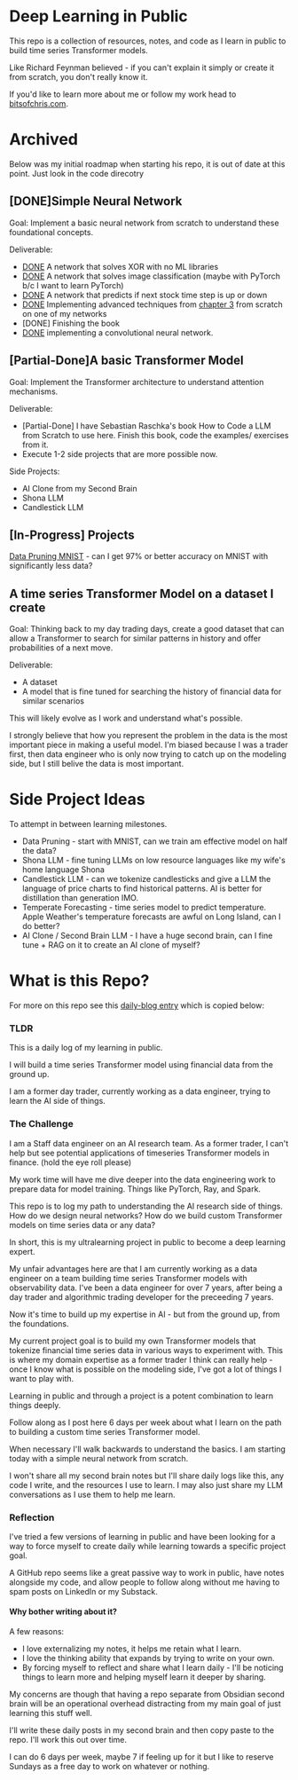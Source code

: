 # Deep Learning in Public

This repo is a collection of resources, notes, and code as I learn in public to build time series Transformer models.

Like Richard Feynman believed - if you can't explain it simply or create it from scratch, you don't really know it.

If you'd like to learn more about me or follow my work head to [bitsofchris.com](https://bitsofchris.com).




# Archived

Below was my initial roadmap when starting his repo, it is out of date at this point. Just look in the code direcotry

## [DONE]Simple Neural Network
Goal: Implement a basic neural network from scratch to understand these foundational concepts.

Deliverable:
- [DONE](code/000_neural-network-xor/nn_SGD.py) A network that solves XOR with no ML libraries
- [DONE](code/001_nn-mnist-image-classification/nn-pytorch.py) A network that solves image classification (maybe with PyTorch b/c I want to learn PyTorch)
- [DONE](code/02_stock-intraday-classification/nn.py) A network that predicts if next stock time step is up or down
- [DONE](code/01_nn-mnist-image-classification/nn-advanced.py) Implementing advanced techniques from [chapter 3](http://neuralnetworksanddeeplearning.com/chap3.html) from scratch on one of my networks
- [DONE] Finishing the book
- [DONE](code/03_cnn-mnist-image-classification/cnn-pytorch.py) implementing a convolutional neural network.

## [Partial-Done]A basic Transformer Model
Goal: Implement the Transformer architecture to understand attention mechanisms.


Deliverable:
- [Partial-Done] I have Sebastian Raschka's book How to Code a LLM from Scratch to use here. Finish this book, code the examples/ exercises from it.
- Execute 1-2 side projects that are more possible now.

Side Projects:
- AI Clone from my Second Brain
- Shona LLM
- Candlestick LLM

## [In-Progress] Projects

[Data Pruning MNIST](code/05_data-pruning-mnist-image-classification/README.md) - can I get 97% or better accuracy on MNIST with significantly less data?





## A time series Transformer Model on a dataset I create
Goal: Thinking back to my day trading days, create a good dataset that can allow a Transformer to search for similar patterns in history and offer probabilities of a next move.

Deliverable:
- A dataset
- A model that is fine tuned for searching the history of financial data for similar scenarios

This will likely evolve as I work and understand what's possible. 

I strongly believe that how you represent the problem in the data is the most important piece in making a useful model. I'm biased because I was a trader first, then data engineer who is only now trying to catch up on the modeling side, but I still belive the data is most important.


# Side Project Ideas
To attempt in between learning milestones.

- Data Pruning - start with MNIST, can we train am effective model on half the data?
- Shona LLM - fine tuning LLMs on low resource languages like my wife's home language Shona
- Candlestick LLM - can we tokenize candlesticks and give a LLM the language of price charts to find historical patterns. AI is better for distillation than generation IMO.
- Temperate Forecasting - time series model to predict temperature. Apple Weather's temperature forecasts are awful on Long Island, can I do better?
- AI Clone / Second Brain LLM - I have a huge second brain, can I fine tune + RAG on it to create an AI clone of myself?


# What is this Repo?

For more on this repo see this [daily-blog entry](daily-blog/2024-10-05%20-%20Data%20Engineer%20to%20timeseries%20Transformer%20models.md) which is copied below:

### TLDR
This is a daily log of my learning in public.

I will build a time series Transformer model using financial data from the ground up.

I am a former day trader, currently working as a data engineer, trying to learn the AI side of things.

### The Challenge
I am a Staff data engineer on an AI research team. As a former trader, I can't help but see potential applications of timeseries Transformer models in finance. (hold the eye roll please)

My work time will have me dive deeper into the data engineering work to prepare data for model training. Things like PyTorch, Ray, and Spark.

This repo is to log my path to understanding the AI research side of things. How do we design neural networks? How do we build custom Transformer models on time series data or any data? 

In short, this is my ultralearning project in public to become a deep learning expert.

My unfair advantages here are that I am currently working as a data engineer on a team building time series Transformer models with observability data. I've been a data engineer for over 7 years, after being a day trader and algorithmic trading developer for the preceeding 7 years.

Now it's time to build up my expertise in AI - but from the ground up, from the foundations.

My current project goal is to build my own Transformer models that tokenize financial time series data in various ways to experiment with. This is where my domain expertise as a former trader I think can really help - once I know what is possible on the modeling side, I've got a lot of things I want to play with.

Learning in public and through a project is a potent combination to learn things deeply.

Follow along as I post here 6 days per week about what I learn on the path to building a custom time series Transformer model.

When necessary I'll walk backwards to understand the basics. I am starting today with a simple neural network from scratch.

I won't share all my second brain notes but I'll share daily logs like this, any code I write, and the resources I use to learn. I may also just share my LLM conversations as I use them to help me learn.

### Reflection
I've tried a few versions of learning in public and have been looking for a way to force myself to create daily while learning towards a specific project goal.

A GitHub repo seems like a great passive way to work in public, have notes alongside my code, and allow people to follow along without me having to spam posts on LinkedIn or my Substack.

#### Why bother writing about it?
A few reasons: 
- I love externalizing my notes, it helps me retain what I learn. 
- I love the thinking ability that expands by trying to write on your own.
- By forcing myself to reflect and share what I learn daily - I'll be noticing things to learn more and helping myself learn it deeper by sharing.

My concerns are though that having a repo separate from Obsidian second brain will be an operational overhead distracting from my main goal of just learning this stuff well.

I'll write these daily posts in my second brain and then copy paste to the repo. I'll work this out over time.

I can do 6 days per week, maybe 7 if feeling up for it but I like to reserve Sundays as a free day to work on whatever or nothing.

